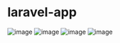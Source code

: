 # laravel-app
![image](https://user-images.githubusercontent.com/99917629/212022689-f8e4848e-4f5d-4660-8642-69c9b1516467.png)
![image](https://user-images.githubusercontent.com/99917629/212022756-b4cd7ae8-5e71-427d-ae6a-fe411eb48cff.png)
![image](https://user-images.githubusercontent.com/99917629/212743044-1717d9fe-0c7f-41f0-9848-ae6c9501948f.png)
![image](https://user-images.githubusercontent.com/99917629/212023073-882f6472-f83a-47cd-8a1c-d9ecbb31bc19.png)
